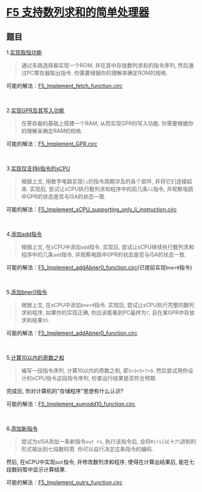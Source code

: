 # [F5 支持数列求和的简单处理器](https://ysyx.oscc.cc/docs/2407/f/5.html)

## 题目
1.[实现取指功能](https://ysyx.oscc.cc/docs/2407/f/5.html#%E5%8F%96%E6%8C%87)
>通过多路选择器实现一个ROM, 并在其中存放数列求和的指令序列, 然后通过PC寄存器取出指令. 你需要根据你的理解来确定ROM的规格.

可能的解法：[F5_Implement_fetch_function.circ](F5_Implement_fetch_function.circ)


<br>

2.[实现GPR及其写入功能](https://ysyx.oscc.cc/docs/2407/f/5.html#%E6%89%A7%E8%A1%8C)
>在寄存器的基础上搭建一个RAM, 从而实现GPR的写入功能. 你需要根据你的理解来确定RAM的规格.

可能的解法：[F5_Implement_GPR.circ](F5_Implement_GPR.circ)

<br>

3.[实现仅支持li指令的sCPU](https://ysyx.oscc.cc/docs/2407/f/5.html#%E6%9B%B4%E6%96%B0pc)
>根据上文, 用数字电路实现`li`的指令周期涉及的各个部件, 并将它们连接起来. 实现后, 尝试让sCPU执行数列求和程序中的前几条`li`指令, 并观察电路中GPR的状态是否与ISA的状态一致.

可能的解法：[F5_Implement_sCPU_supporting_only_li_instruction.circ](F5_Implement_sCPU_supporting_only_li_instruction.circ)


<br>

4.[添加add指令](https://ysyx.oscc.cc/docs/2407/f/5.html#%E5%AE%9E%E7%8E%B0%E5%AE%8C%E6%95%B4%E7%9A%84scpu)
>根据上文, 在sCPU中添加`add`指令. 实现后, 尝试让sCPU继续执行数列求和程序中的几条`add`指令, 并观察电路中GPR的状态是否与ISA的状态一致.

可能的解法：[F5_Implement_addAbner0_function.circ](F5_Implement_addAbner0_function.circ)(已提前实现`bner0`指令)

<br>

5.[添加bner0指令](https://ysyx.oscc.cc/docs/2407/f/5.html#%E5%AE%9E%E7%8E%B0%E5%AE%8C%E6%95%B4%E7%9A%84scpu)
>根据上文, 在sCPU中添加`bner0`指令. 实现后, 尝试让sCPU执行完整的数列求和程序, 如果你的实现正确, 你应该能看到PC最终为`7`, 且在某GPR中存放求和结果`55`.

可能的解法：[F5_Implement_addAbner0_function.circ](F5_Implement_addAbner0_function.circ)


<br>

5.[计算10以内的奇数之和](https://ysyx.oscc.cc/docs/2407/f/5.html#%E9%87%8D%E6%96%B0%E5%AE%A1%E8%A7%86cpu)
>编写一段指令序列, 计算10以内的奇数之和, 即`1+3+5+7+9`. 然后尝试用你设计的sCPU指令这段指令序列, 检查运行结果是否符合预期.

完成后, 你对计算机的"存储程序"思想有什么认识?

可能的解法：[F5_Implement_sumodd10_function.circ](F5_Implement_sumodd10_function.circ)

<br>

6.[添加新指令](https://ysyx.oscc.cc/docs/2407/f/5.html#%E9%87%8D%E6%96%B0%E5%AE%A1%E8%A7%86cpu)
>尝试为sISA添加一条新指令`out rs`, 执行该指令后, 会将`R[rs]`以十六进制的形式输出到七段数码管. 你可以自行决定这条指令的编码.

然后, 在sCPU中实现`out`指令, 并修改数列求和程序, 使得在计算出结果后, 能在七段数码管中显示计算结果.

可能的解法：[F5_Implement_outrs_function.circ](F5_Implement_outrs_function.circ)


